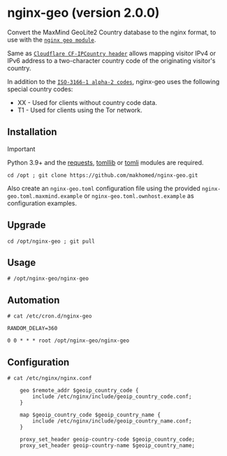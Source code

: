 # nginx-geo (version 2.0.0)

Convert the MaxMind GeoLite2 Country database to the nginx format, to use with the [`nginx geo module`](https://nginx.org/en/docs/http/ngx_http_geo_module.html).

Same as [`Cloudflare CF-IPCountry header`](https://developers.cloudflare.com/fundamentals/reference/http-headers/#cf-ipcountry)
allows mapping visitor IPv4 or IPv6 address to a two-character country code of the originating visitor's country.

In addition to the [`ISO-3166-1 alpha-2 codes`](https://www.iso.org/iso-3166-country-codes.html), nginx-geo uses the following special country codes:

* XX - Used for clients without country code data.
* T1 - Used for clients using the Tor network.

## Installation
> [!IMPORTANT]
> Python 3.9+ and the [requests](https://requests.readthedocs.io/), [tomllib](https://docs.python.org/3/library/tomllib.html) or [tomli](https://pypi.org/project/tomli/) modules are required.
```
cd /opt ; git clone https://github.com/makhomed/nginx-geo.git
```

Also create an `nginx-geo.toml` configuration file using the provided
`nginx-geo.toml.maxmind.example` or `nginx-geo.toml.ownhost.example` 
as configuration examples.

## Upgrade
```
cd /opt/nginx-geo ; git pull
```

## Usage
```
# /opt/nginx-geo/nginx-geo
```

## Automation
```
# cat /etc/cron.d/nginx-geo

RANDOM_DELAY=360

0 0 * * * root /opt/nginx-geo/nginx-geo
```

## Configuration
```
# cat /etc/nginx/nginx.conf

    geo $remote_addr $geoip_country_code {
        include /etc/nginx/include/geoip_country_code.conf;
    }

    map $geoip_country_code $geoip_country_name {
        include /etc/nginx/include/geoip_country_name.conf;
    }

    proxy_set_header geoip-country-code $geoip_country_code;
    proxy_set_header geoip-country-name $geoip_country_name;
```

